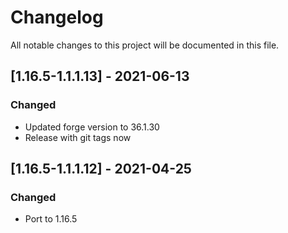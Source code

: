 # Changelog
All notable changes to this project will be documented in this file.

## [1.16.5-1.1.1.13] - 2021-06-13
### Changed
 - Updated forge version to 36.1.30
 - Release with git tags now

## [1.16.5-1.1.1.12] - 2021-04-25
### Changed
- Port to 1.16.5